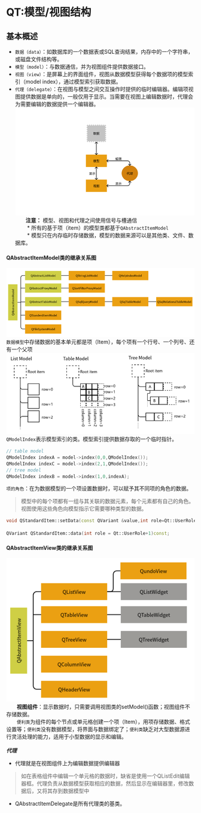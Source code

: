 # QT:模型/视图结构

## 基本概述
* `数据（data）`：如数据库的一个数据表或SQL查询结果，内存中的一个字符串，或磁盘文件结构等。
* `模型（model）`：与数据通信，并为视图组件提供数据接口。
* `视图（view）`：是屏幕上的界面组件，视图从数据模型获得每个数据项的模型索引（model index），通过模型索引获取数据。
* `代理（delegate）`：在视图与模型之间交互操作时提供的临时编辑器。编辑项视图提供数据是单向的，一般仅用于显示。当需要在视图上编辑数据时，代理会为需要编辑的数据提供一个编辑器。<br>
  ![](images/模型-视图连接结构.png) <br>
&emsp;&emsp;**注意：** 模型、视图和代理之间使用信号与槽通信<br>
&emsp;&emsp; * 所有的基于项（item）的模型类都基于`QAbstractItemModel`<br>
&emsp;&emsp; * 模型只在内存临时存储数据，模型的数据来源可以是其他类、文件、数据库。<br>
#### QAbstractItemModel类的继承关系图
  ![](images/QAbstractItemModel类继承关系.png) <br>
`数据模型`中存储数据的基本单元都是项（Item），每个项有一个行号、一个列号、还有一个父项 <br>
  ![](images/三种Model.png) <br>
`QModelIndex`表示模型索引的类。模型索引提供数据存取的一个临时指针。
```c++
// table model
QModelIndex indexA = model->index(0,0,QModelIndex());
QModelIndex indexC = model->index(2,1,QModelIndex());
// tree model
QModelIndex indexB = model->index(1,0,indexA);
```
`项的角色`：在为数据模型的一个项设置数据时，可以赋予其不同项的角色的数据。
> 模型中的每个项都有一组与其关联的数据元素，每个元素都有自己的角色。视图使用这些角色向模型指示它需要哪种类型的数据。
```c++
void QStandardItem::setData(const QVariant &value,int role=Qt::UserRole+1);

QVariant QStandardItem::data(int role = Qt::UserRole+1)const;
```
#### QAbstractItemView类的继承关系图
  ![](images/QAbstractItemView.png) <br>
&emsp;&emsp;**视图组件**：显示数据时，只需要调用视图类的setModel()函数；视图组件不存储数据。 <br>
&emsp;&emsp;`便利类`为组件的每个节点或单元格创建一个项（Item），用项存储数据、格式设置等；`便利类`没有数据模型，将界面与数据绑定了；`便利类`缺乏对大型数据源进行灵活处理的能力，适用于小型数据的显示和编辑。<br> <br>
___代理___ <br>
* 代理就是在视图组件上为编辑数据提供编辑器
> 如在表格组件中编辑一个单元格的数据时，缺省是使用一个QListEdit编辑器框。代理负责从数据模型获取相应的数据，然后显示在编辑器里，修改数据后，又将其存到数据模型中
* QAbstractItemDelegate是所有代理类的基类。<br>
## 

